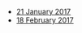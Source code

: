 * [21 January 2017][20170121]
* [18 February 2017][20170218]

[20170121]: 20170121
[20170218]: 20170218
